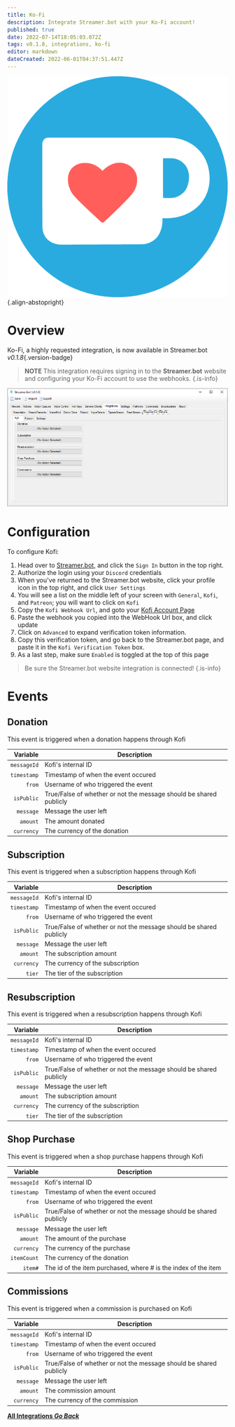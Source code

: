 ```yaml
---
title: Ko-Fi
description: Integrate Streamer.bot with your Ko-Fi account!
published: true
date: 2022-07-14T18:05:03.072Z
tags: v0.1.8, integrations, ko-fi
editor: markdown
dateCreated: 2022-06-01T04:37:51.447Z
---
```


![ko-fi_icon_rgb_rounded.png](/ko-fi_icon_rgb_rounded.png){.align-abstopright}

# Overview

Ko-Fi, a highly requested integration, is now available in Streamer.bot *v0.1.8*{.version-badge}

> **NOTE**
> This integration requires signing in to the **Streamer.bot** website and configuring your Ko-Fi account to use the webhooks.
{.is-info}

![kofi-integration.png](/kofi-integration.png)

# Configuration

To configure Kofi:

1. Head over to [Streamer.bot](https://streamer.bot), and click the `Sign In` button in the top right.
2. Authorize the login using your `Discord` credentials
3. When you've returned to the Streamer.bot website, click your profile icon in the top right, and click `User Settings`
4. You will see a list on the middle left of your screen with `General`, `Kofi`, and `Patreon`; you will want to click on `Kofi`
5. Copy the `Kofi Webhook Url`, and goto your [Kofi Account Page](https://ko-fi.com/manage/webhooks?src=sidemenu)
6. Paste the webhook you copied into the WebHook Url box, and click update
7. Click on `Advanced` to expand verification token information.
8. Copy this verification token, and go back to the Streamer.bot page, and paste it in the `Kofi Verification Token` box.
9. As a last step, make sure `Enabled` is toggled at the top of this page

> Be sure the Streamer.bot website integration is connected!
{.is-info}

# Events

## Donation

This event is triggered when a donation happens through Kofi

| Variable | Description |
|   ---:|-------------|
| `messageId` | Kofi's internal ID |
| `timestamp` | Timestamp of when the event occured |
| `from` | Username of who triggered the event |
| `isPublic` | True/False of whether or not the message should be shared publicly |
| `message` | Message the user left |
| `amount` | The amount donated |
| `currency` | The currency of the donation |

## Subscription

This event is triggered when a subscription happens through Kofi

| Variable | Description |
|   ---:|-------------|
| `messageId` | Kofi's internal ID |
| `timestamp` | Timestamp of when the event occured |
| `from` | Username of who triggered the event |
| `isPublic` | True/False of whether or not the message should be shared publicly |
| `message` | Message the user left |
| `amount` | The subscription amount |
| `currency` | The currency of the subscription |
| `tier` | The tier of the subscription |

## Resubscription

This event is triggered when a resubscription happens through Kofi

| Variable | Description |
|   ---:|-------------|
| `messageId` | Kofi's internal ID |
| `timestamp` | Timestamp of when the event occured |
| `from` | Username of who triggered the event |
| `isPublic` | True/False of whether or not the message should be shared publicly |
| `message` | Message the user left |
| `amount` | The subscription amount |
| `currency` | The currency of the subscription |
| `tier` | The tier of the subscription |

## Shop Purchase

This event is triggered when a shop purchase happens through Kofi

| Variable | Description |
|   ---:|-------------|
| `messageId` | Kofi's internal ID |
| `timestamp` | Timestamp of when the event occured |
| `from` | Username of who triggered the event |
| `isPublic` | True/False of whether or not the message should be shared publicly |
| `message` | Message the user left |
| `amount` | The amount of the purchase |
| `currency` | The currency of the purchase |
| `itemCount` | The currency of the donation |
| `item#` | The id of the item purchased, where # is the index of the item |

## Commissions

This event is triggered when a commission is purchased on Kofi

| Variable | Description |
|   ---:|-------------|
| `messageId` | Kofi's internal ID |
| `timestamp` | Timestamp of when the event occured |
| `from` | Username of who triggered the event |
| `isPublic` | True/False of whether or not the message should be shared publicly |
| `message` | Message the user left |
| `amount` | The commission amount |
| `currency` | The currency of the commission |


<div class="btn-grid">

  [<i class="mdi mdi-chevron-left"></i> **All Integrations *Go Back***](/en/Integrations)

</div>